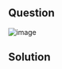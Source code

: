 ## Question

![image](https://github.com/user-attachments/assets/66c7696a-15cd-4f30-ae1f-d3d13275a48b)

## Solution
